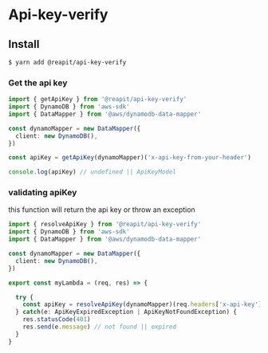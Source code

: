# Api-key-verify 

## Install

```bash
$ yarn add @reapit/api-key-verify
```

### Get the api key

```ts
import { getApiKey } from '@reapit/api-key-verify'
import { DynamoDB } from 'aws-sdk'
import { DataMapper } from '@aws/dynamodb-data-mapper'

const dynamoMapper = new DataMapper({
  client: new DynamoDB(),
})

const apiKey = getApiKey(dynamoMapper)('x-api-key-from-your-header')

console.log(apiKey) // undefined || ApiKeyModel

```

### validating apiKey

this function will return the api key or throw an exception

```ts
import { resolveApiKey } from '@reapit/api-key-verify'
import { DynamoDB } from 'aws-sdk'
import { DataMapper } from '@aws/dynamodb-data-mapper'

const dynamoMapper = new DataMapper({
  client: new DynamoDB(),
})

export const myLambda = (req, res) => {

  try {
    const apiKey = resolveApiKey(dynamoMapper)(req.headers['x-api-key'])
  } catch(e: ApiKeyExpiredException | ApiKeyNotFoundException) {
    res.statusCode(401)
    res.send(e.message) // not found || expired
  }
}

```
